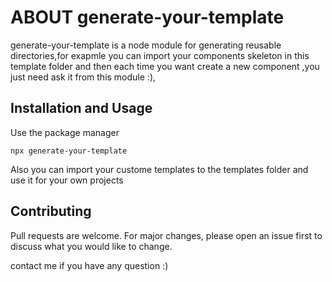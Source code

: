 # ABOUT generate-your-template

generate-your-template is a node module for generating reusable directories,for exapmle you can import your components skeleton in this template folder and then each time you want create a new component ,you just need ask it from this module :),

## Installation and Usage

Use the package manager 

```
npx generate-your-template
```
 
 Also you can import your custome templates to the templates folder and use it for your own projects

## Contributing
Pull requests are welcome. For major changes, please open an issue first to discuss what you would like to change.

contact me if you have any question :)
